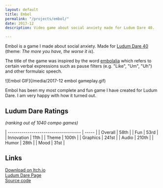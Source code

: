 ```yaml
---
layout: default
title: Embol
permalink: "/projects/embol/"
date: 2017-12
description: Video game about social anxiety made for Ludum Dare 40.

---
```

Embol is a game I made about social anxiety. Made for [Ludum Dare 40](http://ldjam.com/events/ludum-dare/40) (theme: _The more you have, the worse it is_).

The title of the game was inspired by the word [embolalia](https://en.wikipedia.org/wiki/Embolalia) which refers to certain verbal expressions such as pause filters (e.g. "Like", "Um", "Uh") and other formulaic speech.

![Embol GIF](/media/2017-12 embol gameplay.gif)

Embol has been my most complete and fun game I have created for Ludum Dare. I am very happy with how it turned out.

<!--UPDATE 01/09/2018: I wrote a [post-mortem](/blog/ld40_post_mortem) over on my blog about what went right, what went wrong, and what I have learned from making Embol.-->

## Ludum Dare Ratings

<i class="grey">(ranking out of 1040 compo games)</i>

| ------------------------------------- | ----- |
| <span class="grey">Overall    </span> | 58th  |
| <span class="grey">Fun        </span> | 53rd  |
| <span class="grey">Innovation </span> | 11th  |
| <span class="grey">Theme      </span> | 100th |
| <span class="grey">Graphics   </span> | 241st |
| <span class="grey">Audio      </span> | 210th |
| <span class="grey">Humor      </span> | 28th  |
| <span class="grey">Mood       </span> | 31st  |

## Links

[Download on Itch.io](https://azlen.itch.io/embol)  
[Ludum Dare Page](https://ldjam.com/events/ludum-dare/40/embol)  
[Source code](https://github.com/azlen/LD40)